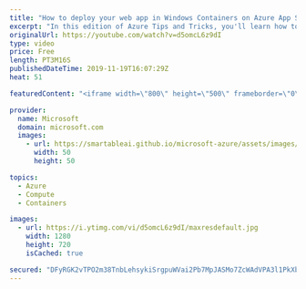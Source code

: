 ```yaml
---
title: "How to deploy your web app in Windows Containers on Azure App Service | Azure Tips and Tricks"
excerpt: "In this edition of Azure Tips and Tricks, you'll learn how to deploy your web app in Windows Containers on Azure App Service. Windows Containers that run in an App Service web app provide you with the benefits of Azure like scaling and deployment slots, while still giving you a lot of control over your"
originalUrl: https://youtube.com/watch?v=d5omcL6z9dI
type: video
price: Free
length: PT3M16S
publishedDateTime: 2019-11-19T16:07:29Z
heat: 51

featuredContent: "<iframe width=\"800\" height=\"500\" frameborder=\"0\" src=\"https://www.youtube.com/embed/d5omcL6z9dI\" allow=\"accelerometer; autoplay; encrypted-media; gyroscope; picture-in-picture\" allowfullscreen></iframe>"

provider:
  name: Microsoft
  domain: microsoft.com
  images:
    - url: https://smartableai.github.io/microsoft-azure/assets/images/organizations/microsoft.com-50x50.jpg
      width: 50
      height: 50

topics:
  - Azure
  - Compute
  - Containers

images:
  - url: https://i.ytimg.com/vi/d5omcL6z9dI/maxresdefault.jpg
    width: 1280
    height: 720
    isCached: true

secured: "DFyRGK2vTPO2m38TnbLehsykiSrgpuWVai2Pb7MpJASMo7ZcWAdVPA3l1PkXbl6CpQ6st09EvkyVMr8L+DGYVtluR8u/c35fIQXKkU3P9u8tB7fcwsHR8SzMtxmE8OCrRJq3LYYCO2vUScHTXMo8Ymg2ECb0aSsP63kCHcDc2pPhQ8UNlYxEoqztVc622XtxoqeiaSDf5JNsUlaT60J1JBhFLI7pOTtLmzV5ftEL7YF4cckK/WPBKBmYiTdD7eGLzrywbdCumEmtVYz1SE52WEjm0HuETBt91TmklNX5gmUT4F/Wh3+QzWtUeH7+6miKqJ2kUIQtrXtaCPxFXE856qJTI0CQT90qD/Khc4umIwiHOhJyeqkcVeQ8jIxJSxhKVaa/D2lmChf3H9jt0gM/hd50VR4aK3WTbRCKUxYR018=;kcDpDQUPTD9x2KIWEjFKNw=="
---
```


